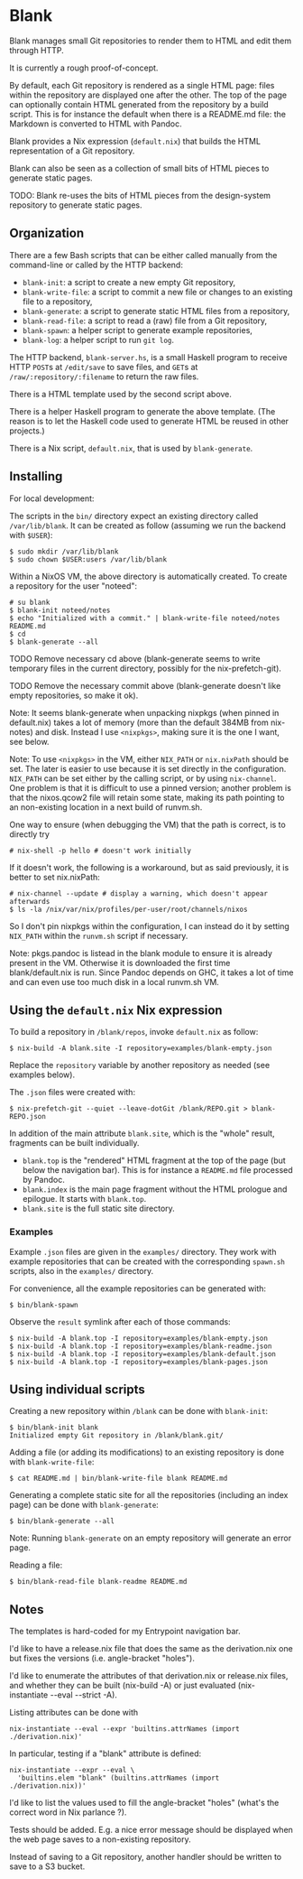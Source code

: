 # Blank

Blank manages small Git repositories to render them to HTML and edit them
through HTTP.

It is currently a rough proof-of-concept.

By default, each Git repository is rendered as a single HTML page: files within
the repository are displayed one after the other. The top of the page can
optionally contain HTML generated from the repository by a build script. This
is for instance the default when there is a README.md file: the Markdown is
converted to HTML with Pandoc.

Blank provides a Nix expression (`default.nix`) that builds the HTML
representation of a Git repository.

Blank can also be seen as a collection of small bits of HTML pieces to generate
static pages.

TODO: Blank re-uses the bits of HTML pieces from the design-system repository
to generate static pages.


## Organization

There are a few Bash scripts that can be either called manually from the
command-line or called by the HTTP backend:

- `blank-init`: a script to create a new empty Git repository,
- `blank-write-file`: a script to commit a new file or changes to an existing
  file to a repository,
- `blank-generate`: a script to generate static HTML files from a repository,
- `blank-read-file`: a script to read a (raw) file from a Git repository,
- `blank-spawn`: a helper script to generate example repositories,
- `blank-log`: a helper script to run `git log`.

The HTTP backend, `blank-server.hs`, is a small Haskell program to receive HTTP
`POST`s at `/edit/save` to save files, and `GET`s at
`/raw/:repository/:filename` to return the raw files.

There is a HTML template used by the second script above.

There is a helper Haskell program to generate the above template. (The reason
is to let the Haskell code used to generate HTML be reused in other projects.)

There is a Nix script, `default.nix`, that is used by `blank-generate`.


## Installing

For local development:

The scripts in the `bin/` directory expect an existing directory called
`/var/lib/blank`. It can be created as follow (assuming we run the backend with
`$USER`):

```
$ sudo mkdir /var/lib/blank
$ sudo chown $USER:users /var/lib/blank
```

Within a NixOS VM, the above directory is automatically created. To create a
repository for the user "noteed":

```
# su blank
$ blank-init noteed/notes
$ echo "Initialized with a commit." | blank-write-file noteed/notes README.md
$ cd
$ blank-generate --all
```

TODO Remove necessary cd above (blank-generate seems to write temporary files
in the current directory, possibly for the nix-prefetch-git).

TODO Remove the necessary commit above (blank-generate doesn't like empty
repositories, so make it ok).

Note: It seems blank-generate when unpacking nixpkgs (when pinned in
default.nix) takes a lot of memory (more than the default 384MB from nix-notes)
and disk. Instead I use `<nixpkgs>`, making sure it is the one I want, see
below.

Note: To use `<nixpkgs>` in the VM, either `NIX_PATH` or `nix.nixPath` should
be set. The later is easier to use because it is set directly in the
configuration. `NIX_PATH` can be set either by the calling script, or by using
`nix-channel`. One problem is that it is difficult to use a pinned version;
another problem is that the nixos.qcow2 file will retain some state, making its
path pointing to an non-existing location in a next build of runvm.sh.

One way to ensure (when debugging the VM) that the path is correct, is to directly try

```
# nix-shell -p hello # doesn't work initially
```

If it doesn't work, the following is a workaround, but as said previously, it
is better to set nix.nixPath:

```
# nix-channel --update # display a warning, which doesn't appear afterwards
$ ls -la /nix/var/nix/profiles/per-user/root/channels/nixos
```

So I don't pin nixpkgs within the configuration, I can instead do it by setting
`NIX_PATH` within the `runvm.sh` script if necessary.

Note: pkgs.pandoc is listead in the blank module to ensure it is already
present in the VM. Otherwise it is downloaded the first time blank/default.nix
is run. Since Pandoc depends on GHC, it takes a lot of time and can even use
too much disk in a local runvm.sh VM.


## Using the `default.nix` Nix expression

To build a repository in `/blank/repos`, invoke `default.nix` as follow:

```
$ nix-build -A blank.site -I repository=examples/blank-empty.json
```

Replace the `repository` variable by another repository as needed (see examples
below).

The `.json` files were created with:

```
$ nix-prefetch-git --quiet --leave-dotGit /blank/REPO.git > blank-REPO.json
```

In addition of the main attribute `blank.site`, which is the "whole" result,
fragments can be built individually.

- `blank.top` is the "rendered" HTML fragment at the top of the page (but below
  the navigation bar). This is for instance a `README.md` file processed by
  Pandoc.
- `blank.index` is the main page fragment without the HTML prologue and
  epilogue. It starts with `blank.top`.
- `blank.site` is the full static site directory.


### Examples

Example `.json` files are given in the `examples/` directory. They work with
example repositories that can be created with the corresponding `spawn.sh`
scripts, also in the `examples/` directory.

For convenience, all the example repositories can be generated with:

```
$ bin/blank-spawn
```

Observe the `result` symlink after each of those commands:

```
$ nix-build -A blank.top -I repository=examples/blank-empty.json
$ nix-build -A blank.top -I repository=examples/blank-readme.json
$ nix-build -A blank.top -I repository=examples/blank-default.json
$ nix-build -A blank.top -I repository=examples/blank-pages.json
```


## Using individual scripts

Creating a new repository within `/blank` can be done with `blank-init`:

```
$ bin/blank-init blank
Initialized empty Git repository in /blank/blank.git/
```

Adding a file (or adding its modifications) to an existing repository is done
with `blank-write-file`:

```
$ cat README.md | bin/blank-write-file blank README.md
```

Generating a complete static site for all the repositories (including an index
page) can be done with `blank-generate`:

```
$ bin/blank-generate --all
```

Note: Running `blank-generate` on an empty repository will generate an error
page.

Reading a file:

```
$ bin/blank-read-file blank-readme README.md
```


## Notes

The templates is hard-coded for my Entrypoint navigation bar.

I'd like to have a release.nix file that does the same as the derivation.nix
one but fixes the versions (i.e. angle-bracket "holes").

I'd like to enumerate the attributes of that derivation.nix or release.nix
files, and whether they can be built (nix-build -A) or just evaluated
(nix-instantiate --eval --strict -A).

Listing attributes can be done with

```
nix-instantiate --eval --expr 'builtins.attrNames (import ./derivation.nix)'
```

In particular, testing if a "blank" attribute is defined:

```
nix-instantiate --expr --eval \
  'builtins.elem "blank" (builtins.attrNames (import ./derivation.nix))'
```

I'd like to list the values used to fill the angle-bracket "holes" (what's the
correct word in Nix parlance ?).

Tests should be added. E.g. a nice error message should be displayed when the
web page saves to a non-existing repository.

Instead of saving to a Git repository, another handler should be written to
save to a S3 bucket.
